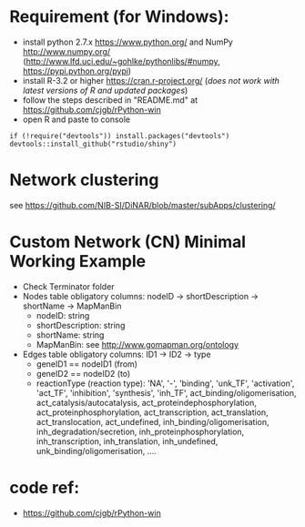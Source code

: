 # Requirement (for Windows):
* install python 2.7.x <https://www.python.org/> and NumPy <http://www.numpy.org/> (<http://www.lfd.uci.edu/~gohlke/pythonlibs/#numpy>, <https://pypi.python.org/pypi>)
* install R-3.2 or higher <https://cran.r-project.org/> (*does not work with latest versions of R and updated packages*)
* follow the steps described in "README.md" at https://github.com/cjgb/rPython-win
* open R and paste to console
```{r}
if (!require("devtools")) install.packages("devtools")
devtools::install_github("rstudio/shiny")
```

# Network clustering
see https://github.com/NIB-SI/DiNAR/blob/master/subApps/clustering/


# Custom Network (CN) Minimal Working Example
* Check Terminator folder
* Nodes table obligatory columns: nodeID ->  shortDescription	-> shortName	-> MapManBin
  + nodeID: string
  + shortDescription: string
  + shortName: string
  + MapManBin: see <http://www.gomapman.org/ontology>
* Edges table obligatory columns: ID1	-> ID2	-> type
  + geneID1 == nodeID1 (from)
  + geneID2 == nodeID2 (to)
  + reactionType (reaction type):	'NA',	'-', 'binding',	'unk_TF',	'activation',	'act_TF',	'inhibition',	'synthesis',	'inh_TF', act_binding/oligomerisation, act_catalysis/autocatalysis, act_proteindephosphorylation, act_proteinphosphorylation, act_transcription, act_translation, act_translocation, act_undefined, inh_binding/oligomerisation, inh_degradation/secretion, inh_proteinphosphorylation, inh_transcription, inh_translation, inh_undefined, unk_binding/oligomerisation, ....


# code ref:
* https://github.com/cjgb/rPython-win

